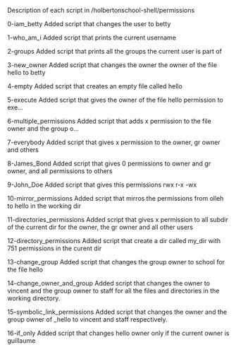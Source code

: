Description of each script in /holbertonschool-shell/permissions

0-iam_betty
Added script that changes the user to betty

1-who_am_i
Added script that prints the current username

2-groups
Added script that prints all the groups the current user is part of

3-new_owner
Added script that changes the owner the owner of the file hello to betty

4-empty
Added script that creates an empty file called hello

5-execute
Added script that gives the owner of the file hello permission to exe…

6-multiple_permissions
Added script that adds x permission to the file owner and the group o…

7-everybody
Added script that gives x permission to the owner, gr owner and others

8-James_Bond
Added script that gives 0 permissions to owner and gr owner, and all permissions to others

9-John_Doe
Added script that gives this permissions rwx r-x -wx

10-mirror_permissions
Added script that mirros the permissions from olleh to hello in the working dir

11-directories_permissions
Added script that gives x permission to all subdir of the current dir for the owner, the gr owner and all other users

12-directory_permissions
Added script that create a dir called my_dir with 751 permissions in the curent dir

13-change_group
Added script that changes the group owner to school for the file hello 

14-change_owner_and_group
Added script that changes the owner to vincent and the group owner to staff for all the files and directories in the working directory.

15-symbolic_link_permissions
Added script that changes the owner and the group owner of _hello to vincent and staff respectively.

16-if_only
Added script that changes hello owner only if the current owner is guillaume
